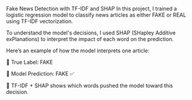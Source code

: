 Fake News Detection with TF-IDF and SHAP
In this project, I trained a logistic regression model to classify news articles as either FAKE or REAL using TF-IDF vectorization.

To understand the model's decisions, I used SHAP (SHapley Additive exPlanations) to interpret the impact of each word on the prediction.

Here’s an example of how the model interprets one article:

🔹 True Label: FAKE 

🔹 Model Prediction: FAKE ✅

🔹 TF-IDF + SHAP shows which words pushed the model toward this decision.

